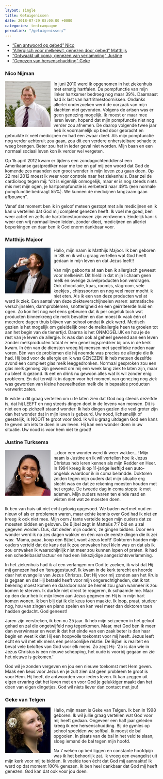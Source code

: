 ```yaml
---
layout: single
title: Getuigenissen
date: 2018-07-29 08:00:00 +0000
categories: tentcampagne
permalink: "/getuigenissen/"
---
```

- [“Een antwoord op gebed” Nico](#nico)
- [“Allergisch voor melkeiwit, genezen door gebed” Matthijs](#matthijs)
- [“Ontwaakt uit coma, genezen van verlamming” Justine](#justine)
- [“Genezen van hersenschudding” Geke](#geke)

### <a name="nico"></a>Nico Nijman
<img style="float: left; padding-right: 10px; padding-bottom: 10px;" src="/uploads/2018/05/26/nico-nijman.jpg">
In juni 2010 werd ik opgenomen in het ziekenhuis met ernstig hartfalen. De pompfunctie van mijn linker hartkamer bedroeg nog maar 39%. Daarnaast had ik last van hartritmestoornissen. Ondanks allerlei onderzoeken werd de oorzaak van mijn klachten niet gevonden. Volgens de artsen was er geen genezing mogelijk. Ik moest er maar mee leren leven, hopend dat mijn pompfunctie niet nog verder zou afnemen. De daarop volgende twee jaar heb ik voornamelijk op bed door gebracht en gebruikte ik veel medicijnen en had een zwaar dieet. Als mijn pompfunctie nog verder achteruit zou gaan, zou dit een verdere onherstelbare schade te weeg brengen. Beter zou het in ieder geval niet worden. Mijn baan en een normaal sociaal leven kon ik verder wel vergeten.

Op 15 april 2012 kwam er tijdens een zondagochtenddienst een Amerikaanse gastprediker naar me toe en gaf mij een woord dat God de komende zes maanden een groot wonder in mijn leven zou gaan doen. Op 22 mei 2012 moest ik weer voor controle naar het ziekenhuis. Daar zei de cardioloog tegen mij: “dit is eigenlijk onmogelijk, maar er is nog steeds niets mis met mijn ogen, je hartpompfunctie is verbeterd naar 49% (een normale pompfunctie bedraagt 55%). We kunnen de medicijnen langzaam gaan afbouwen”.

Vanaf dat moment ben ik in geloof meteen gestopt met alle medicijnen en ik kan u vertellen dat God mij compleet genezen heeft. Ik voel me goed, ben weer actief en zelfs de hartritmestoornissen zijn verdwenen. Eindelijk kan ik weer een vrij normaal leven leiden, zonder dieet, medicijnen en allerlei beperkingen en daar ben ik God enorm dankbaar voor.


### <a name="matthijs"></a>Matthijs Majoor
<img style="float: left; padding-right: 10px; padding-bottom: 10px;" src="/uploads/2018/05/26/mathijs-majoor.jpg">
Hallo, mijn naam is Matthijs Majoor. Ik ben geboren in ’88 en ik wil u graag vertellen wat God heeft gedaan in mijn leven en dat Jezus leeft!!

Van mijn geboorte af aan ben ik allergisch geweest voor melkeiwit. Dit hield in dat mijn lichaam geen melk en overige zuivelproducten kon verdragen. Ook chocolade, kaas, roomijs, slagroom, vele koekjes , chipssoorten en nog veel meer mocht ik niet eten. Als ik een van deze producten wel at werd ik ziek.
Een aantal van deze ziekteverschijnselen waren: astmatische verschijnselen, darmproblemen, snotterigheid en een geïrriteerde huid en ogen. Zo kon het nog wel eens gebeuren dat ik per ongeluk toch wat producten binnenkreeg die melk bevatten en dan moest ik vaak één of meerdere dagen thuis blijven van school omdat ik ziek werd.
Medisch gezien is het mogelijk om geleidelijk over de melkallergie heen te groeien tot aan het begin van de tienertijd. Daarna is het ONMOGELIJK en hou je de rest van je leven de allergie.
Ik was dan ook al geheel gewend aan een leven zonder melkproducten totdat er een genezingsprediker bij ons in de kerk kwam. In één van de diensten vroeg hij mensen met specifieke noden naar voren. Eén van de problemen die hij noemde was precies de allergie die ik had. Hij bad voor de allergie en ik was GENEZEN! Ik heb meteen dezelfde avond een compleet glas melk leeggedronken. Normaal gesproken zou een glas melk genoeg zijn geweest om mij een week lang ziek te laten zijn, maar nu bleef ik gezond. Ik eet en drink nu gewoon alles wat ik wil zonder enig probleem. En dat terwijl ik in dagen voor het moment van genezing nog ziek was geworden van kleine hoeveelheden melk die in bepaalde producten verwerkt zaten.

Ik wilde u dit graag vertellen om u te laten zien dat God nog steeds dezelfde is, dat hij LEEFT en nog steeds dingen doet in de levens van mensen. Dit is niet een op zichzelf staand wonder: Ik heb dingen gezien die veel groter zijn dan het wonder dat in mijn leven is gebeurd. Uw nood, lichamelijk of geestelijk, is NOOIT te groot voor God. Ik wil u graag uitdagen God een kans te geven om iets te doen in uw leven. Hij kan een wonder doen in uw situatie. Uw nood is voor hem niet te groot!

### <a name="justine"></a>Justine Turksema
<img style="float: left; padding-right: 10px; padding-bottom: 10px;" src="/uploads/2018/05/26/justine-turksema.jpg">
…door een wonder werd ik weer wakker…!
Mijn naam is Justine en ik wil vertellen hoe ik Jezus Christus heb leren kennen als mijn Redder en Heer. In 1994 kreeg ik op 11-jarige leeftijd een auto-ongeluk waardoor ik in coma belandde. Doktoren zeiden tegen mijn ouders dat mijn situatie erg slecht was en dat ze rekening moesten houden met het ergste. De tweede dag in coma stopte ik met ademen. Mijn ouders waren ten einde raad en wisten niet wat ze moesten doen.

Ik ben van huis uit niet echt gelovig opgevoed. We baden wel met oud en nieuw of als er problemen waren, maar echte kennis over God had ik niet en kreeg ik ook niet mee. Mijn oom / tante vertelde tegen mijn ouders dat ze moesten bidden en geloven. De Bijbel zegt in Matteüs 7:7 bid en u zal gegeven worden. Dus, dat deden mijn ouders, ze gingen bidden. Door een wonder werd ik na zes dagen wakker en één van de eerste dingen die ik zei was: ‘Mama, papa, koop een Bijbel, want Jezus leeft!’ Doktoren hadden mijn ouders verteld dat de kans dat ik zou ontwaken heel klein was en dat als ik zou ontwaken ik waarschijnlijk niet meer zou kunnen lopen of praten. Ik had een schedelbasisfractuur en had een linkszijdige aangezichtsverlamming.

In het ziekenhuis had ik al een verlangen om God te zoeken, ik wist dat Hij mij genezen had en ‘teruggestuurd’. Ik kwam in de kerk terecht en hoorde daar het evangelie van Jezus Christus. Dat Hij voor mij zonden aan het Kruis is gegaan en dat Hij betaald heeft voor mijn ongerechtigheden, dat ik tot bekering moest komen en daardoor naar de hemel zou gaan wanneer ik zou komen te sterven. Ik durfde niet direct te reageren, ik schaamde me. Maar op den duur heb ik mijn leven aan Jezus gegeven en Hij is in mijn hart komen wonen. Ik ben blij dat ik die keus toen maakte. Ik loop, praat, studeer nog, hou van zingen en piano spelen en kan veel meer dan doktoren toen hadden gedacht. God geneest!

Jaren zijn verstreken, ik ben nu 25 jaar. Ik heb mijn seizoenen in het geloof gehad en zal die ongetwijfeld nog tegenkomen. Maar, met God ben ik meer dan overwinnaar en weet ik dat het einde van een zaak beter is dan haar begin en weet ik dat Hij een hoopvolle toekomst voor mij heeft. Jezus leeft echt en wil met elk mens een persoonlijke relatie. De Bijbel is realiteit en bevat vele beloftes van God voor elk mens. Zo zegt Hij: ‘Zo is dan wie in Jezus Christus is een nieuwe schepping, het oude is voorbij gegaan en zie het nieuwe is gekomen.’

God wil je zonden vergeven en jou een nieuwe toekomst met Hem geven. Maak een keus voor Jezus en je zult zien dat geen probleem te groot is voor Hem. Hij heeft de antwoorden voor ieders leven. Ik kan zeggen uit eigen ervaring dat het leven met en voor God je gelukkiger maakt dan het doen van eigen dingetjes. God wil niets liever dan contact met jou!


### <a name="geke"></a>Geke van Telgen
<img style="float: left; padding-right: 10px; padding-bottom: 10px;" src="/uploads/2018/05/26/geke-van-telgen.jpg">
Hallo, mijn naam is Geke van Telgen. Ik ben in 1998 geboren. Ik wil jullie graag vertellen wat God voor mij heeft gedaan. Ongeveer een half jaar geleden kreeg ik een hersenschudding. Bij de gymles op school speelden we softbal. Ik moest de bal opgooien. In plaats van de bal in het veld te slaan, sloeg iemand de bal tegen mijn hoofd.

Na 7 weken op bed liggen en constante hoofdpijn was ik het behoorlijk zat. Ik vroeg een evangelist uit mijn kerk voor mij te bidden. Ik voelde toen écht dat God mij aanraakte! Ik werd op dat moment 100% genezen. Ik ben heel dankbaar dat God mij heeft genezen. God kan dat ook voor jou doen.